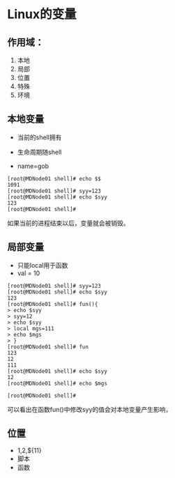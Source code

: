 # Linux的变量

## 作用域：

1. 本地
2. 局部
3. 位置
4. 特殊
5. 环境

## 本地变量

- 当前的shell拥有

- 生命周期随shell
- name=gob

```shell
[root@MDNode01 shell]# echo $$
1091
[root@MDNode01 shell]# syy=123
[root@MDNode01 shell]# echo $syy
123
[root@MDNode01 shell]# 
```

如果当前的进程结束以后，变量就会被销毁。



## 局部变量

- 只能local用于函数
- val = 10

```shell
[root@MDNode01 shell]# syy=123
[root@MDNode01 shell]# echo $syy
123
[root@MDNode01 shell]# fun(){
> echo $syy
> syy=12
> echo $syy
> local mgs=111
> echo $mgs
> }
[root@MDNode01 shell]# fun
123
12
111
[root@MDNode01 shell]# echo $syy
12
[root@MDNode01 shell]# echo $mgs

[root@MDNode01 shell]# 
```


可以看出在函数fun()中修改syy的值会对本地变量产生影响，

## 位置

- $1,$2,${11}
- 脚本
- 函数